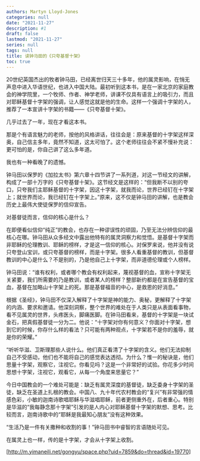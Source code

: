 ```yaml
---
authors: Martyn Lloyd-Jones
categories: null
date: "2021-11-27"
description: #1
draft: false
lastmod: "2021-11-27"
series: null
tags: null
title: 读钟马田的《只夸基督十架》
toc: true
---
```




<!--more-->

20世纪英国杰出的牧者钟马田，已经离世归天三十多年，他的属灵影响，在悄无声息中进入华语世纪，也进入中国大陆。最初听到这本书，是在一家北京的家庭教会的神学院里，一个牧师、作者、神学老师，讲课不仅具有语言上的吸引力，而且对耶稣基督十字架的强调，让人感觉这就是他的生命。这样一个强调十字架的人，推荐了一本宣讲十字架的书籍——《只夸基督十架》。  

几乎过去了一年，现在才看这本书。  

那是个有语言魅力的老师，按他的风格讲话，往往会是：原来基督的十字架这样深奥，自己信主多年，竟然不知道，这太可怕了。这个老师往往会不紧不慢补充说：更可怕的是，你自己讲了这么多年道。

我也有一种看晚了的遗憾。  

钟马田以保罗的《加拉太书》第六章十四节讲了一系列道，对这一节经文的讲解，构成了一部十万字的《只夸基督十架》。这节经文是这样的：“但我断不以别的夸口，只夸我们主耶稣基督的十字架，因这十字架，就我而论，世界已经钉在十字架上；就世界而论，我已经钉在十字架上。”原来，这不仅是钟马田的讲解，也是教会历史上最伟大使徒保罗的信仰宣告。  

对基督徒而言，信仰的核心是什么？  

在即便看似信仰“纯正”的教会，也存在一种谬误性的顽固，乃至无法分辨信仰的最核心在哪。钟马田从众多经文中露出他特有的属灵洞察力和觉悟。是基督十字架而非耶稣的伦理教训、耶稣的榜样，才是这一信仰的核心。对保罗来说，他并没有说只夸登山宝训，或只夸基督的榜样，而是十字架。很多人看重基督的教训，但基督教训的中心是什么？不是别的，乃是他自己上十字架，而非道德伦理或个人榜样。  

钟马田说：“谁有权利，或者哪个教会有权利起来，蔑视基督的血，宣称十字架无关紧要，我们所需要的乃是教训，或者某人的榜样？整部新约都是在宣告基督的宝血，基督在加略山十字架上的死。那是基督福音的中心，是救恩的好消息。”  

根据《圣经》，钟马田不仅深入解释了十字架是神的能力、奥秘，更解释了十字架的内涵、要求和邀请。他深刻洞察，整个世界的难处在于人类只是从表面看事物，看不见属灵的世界，头疼医头，脚痛医脚。在钟马田看来，基督的十字架是一块试金石，把真假基督徒一分为二。他说：“十字架对你有何意义？你面对十字架，想到它的时候，你存什么样的看法？只可能有两种观点，十字架若不是你的羞辱，就是你的荣耀。”  

“听听华滋、卫斯理那些人说什么。他们真正看清了十字架的含义。他们无法抑制自己不受感动，他们也不能将自己的感觉表达透彻。为什么？惟一的秘诀是，他们思量十字架，观察它，注视它。你看见吗？这是一个非常好的试验。你花多少时间思想十字架，注视它，观看它，从每一个角度来思量它？”  

今日中国教会的一个难处可能是：缺乏有属灵深度的基督徒，缺乏委身十字架的圣徒，缺乏在圣道上扎根的教会。中国八、九十年代农村教会的“复兴”有非常强的情感色彩，小敏的迦南诗歌唱耶稣与华滋唱耶稣，前者更侧重外在，后者重心。特别是华滋的“我每静念那十字架”引发的是人内心对耶稣基督十字架的默想、思考。比较而言，迦南诗歌中的“耶稣是我最知心朋友”没有这种效果。  

“生活乃是一件有关撒种和收割的事！”钟马田书中睿智的言语随处可见。  

在属灵上也一样，传的是十字架，才会从十字架上收割。  

[http://m.yimaneili.net/gongyu/space.php?uid=7859&do=thread&id=19770]